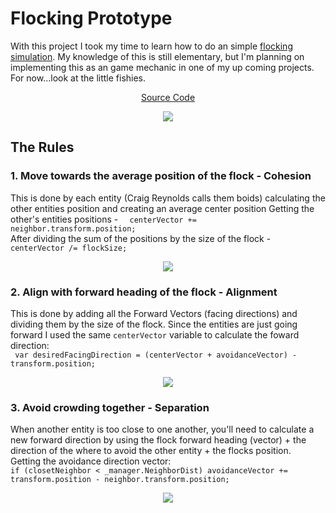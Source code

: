 # Flocking Prototype

With this project I took my time to learn how to do an simple [flocking simulation](https://www.red3d.com/cwr/boids/). My knowledge of this is still elementary, but I'm planning on implementing this as an game mechanic in one of my up coming projects. For now...look at the little fishies.
<!--How the hell html works in markdown?!?! I dont care if just works-->
<p align = "center">
 <a href="https://github.com/SirLorrence/flocking-prototype/tree/main/Assets/Scripts">Source Code</a>
</p>

<p align="center">
  <img src="https://github.com/SirLorrence/flocking-prototype/blob/main/flockimg-readme.gif?raw=true">
</p>

## The Rules

### 1. Move towards the average position of the flock - Cohesion
This is done by each entity (Craig Reynolds calls them boids) calculating the other entities position and creating an average center position
Getting the other's entities positions - ``  centerVector += neighbor.transform.position;``\
After dividing the sum of the positions by the size of the flock - ``centerVector /= flockSize;`` 

<p align="center">
  <img src="https://www.red3d.com/cwr/boids/images/cohesion.gif">
</p>

### 2. Align with forward heading of the flock - Alignment
This is done by adding all the Forward Vectors (facing directions) and dividing them by the size of the flock. Since the entities are just going forward I used the same ``centerVector`` variable to calculate the foward direction:\
`` var desiredFacingDirection = (centerVector + avoidanceVector) - transform.position;``
<p align="center">
  <img src="https://www.red3d.com/cwr/boids/images/alignment.gif">
</p>

### 3. Avoid crowding together - Separation
When another entity is too close to one another, you'll need to calculate a new forward direction by using the flock forward heading (vector) + 
the direction of the where to avoid the other entity + the flocks position.\
Getting the avoidance direction vector: \
``if (closetNeighbor < _manager.NeighborDist) avoidanceVector += transform.position - neighbor.transform.position;``


<p align="center">
  <img src="https://www.red3d.com/cwr/boids/images/separation.gif">
</p>

